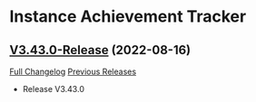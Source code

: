 # Instance Achievement Tracker

## [V3.43.0-Release](https://github.com/Dragnogd/Instance-Achievement-Tracker/tree/V3.43.0-Release) (2022-08-16)
[Full Changelog](https://github.com/Dragnogd/Instance-Achievement-Tracker/commits/V3.43.0-Release) [Previous Releases](https://github.com/Dragnogd/Instance-Achievement-Tracker/releases)

- Release V3.43.0  
